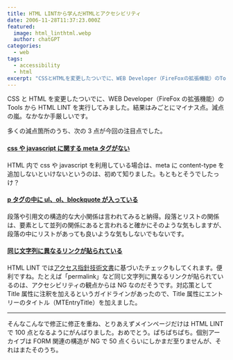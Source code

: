 ```yaml
---
title: HTML LINTから学んだHTMLとアクセシビリティ
date: 2006-11-28T11:37:23.000Z
featured:
  image: html_linthtml.webp
  author: chatGPT
categories:
  - web
tags:
  - accessibility
  - html
excerpt: "CSSとHTMLを変更したついでに、WEB Developer（FireFoxの拡張機能）のToolsからHTML LINTを実行してみました。結果はみごとにマイナス点。減点の嵐。なかなか手厳しいです。"
---
```


CSS と HTML を変更したついでに、WEB Developer（FireFox の拡張機能）の Tools から HTML LINT を実行してみました。結果はみごとにマイナス点。減点の嵐。なかなか手厳しいです。

多くの減点箇所のうち、次の 3 点が今回の注目点でした。

#### [css や javascript に関する meta タグがない](http://openlab.ring.gr.jp/k16/htmllint/explain.html#content-xxxx-type)

HTML 内で css や javascript を利用している場合は、meta に content-type を追加しないといけないというのは、初めて知りました。もともとそうでしたっけ？

#### [p タグの中に ul、ol、blockquote が入っている](http://openlab.ring.gr.jp/k16/htmllint/explain.html#excluded-element)

段落や引用文の構造的な大小関係は言われてみると納得。段落とリストの関係は、要素として並列の関係にあると言われると確かにそのような気もしますが、段落の中にリストがあっても良いような気もしないでもないです。

#### [同じ文字列に異なるリンクが貼られている](http://openlab.ring.gr.jp/k16/htmllint/explain.html#same-link-text)

HTML LINT では[アクセス指針技術文書](http://www.w3.org/TR/WCAG10-TECHS/#links)に基づいたチェックもしてくれます。便利ですね。たとえば「permalink」など同じ文字列に異なるリンクが貼られているのは、アクセシビリティの観点からは NG なのだそうです。対応策として Title 属性に注釈を加えるというガイドラインがあったので、Title 属性にエントリーのタイトル（MTEntryTitle）を加えました。

---

そんなこんなで修正に修正を重ね、とりあえずメインページだけは HTML LINT で 100 点となるようにがんばりました。おめでとう。ぱちぱちぱち。個別アーカイブは FORM 関連の構造が NG で 50 点くらいにしかまだ至りませんが、それはまたそのうち。
